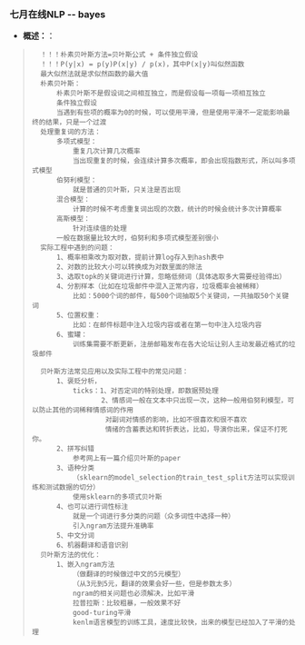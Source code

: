 ### 七月在线NLP -- bayes
- **概述：**：
>       ！！！朴素贝叶斯方法=贝叶斯公式 + 条件独立假设
>       ！！！P(y|x) = p(y)P(x|y) / p(x)，其中P(x|y)叫似然函数
>       最大似然法就是求似然函数的最大值
>       朴素贝叶斯：
>           朴素贝叶斯不是假设词之间相互独立，而是假设每一项每一项相互独立
>           条件独立假设
>           当遇到有些项的概率为0的时候，可以使用平滑，但是使用平滑不一定能影响最终的结果，只是一个过渡
>       处理重复词的方法：
>           多项式模型：
>               重复几次计算几次概率
>               当出现重复的时候，会连续计算多次概率，即会出现指数形式，所以叫多项式模型
>           伯努利模型：
>               就是普通的贝叶斯，只关注是否出现
>           混合模型：
>               计算的时候不考虑重复词出现的次数，统计的时候会统计多次计算概率
>           高斯模型：
>               针对连续值的处理
>           一般在数据量比较大时，伯努利和多项式模型差别很小
>       实际工程中遇到的问题：
>           1、概率相乘改为取对数，提前计算log存入到hash表中
>           2、对数的比较大小可以转换成为对数里面的除法
>           3、选取topk的关键词进行计算，忽略低频词（具体选取多大需要经验得出）
>           4、分割样本（比如在垃圾邮件中混入正常内容，垃圾概率会被稀释）
>               比如：5000个词的邮件，每500个词抽取5个关键词，一共抽取50个关键词
>           5、位置权重：
>               比如：在邮件标题中注入垃圾内容或者在第一句中注入垃圾内容
>           6、蜜罐：
>               训练集需要不断更新，注册邮箱发布在各大论坛让别人主动发最近格式的垃圾邮件
>
>       贝叶斯方法常见应用以及实际工程中的常见问题：
>           1、褒贬分析，
>               ticks：1、对否定词的特别处理，即数据预处理
>                      2、情感词一般在文本中只出现一次，这种一般用伯努利模型，可以防止其他的词稀释情感词的作用
>                       对副词对情感的影响，比如不很喜欢和很不喜欢
>                       情绪的含蓄表达和转折表达，比如，导演你出来，保证不打死你。
>           2、拼写纠错
>               参考网上有一篇介绍贝叶斯的paper
>           3、语种分类
>               （sklearn的model_selection的train_test_split方法可以实现训练和测试数据的切分）
>               使用sklearn的多项式贝叶斯
>           4、也可以进行词性标注
>               就是一个词进行多分类的问题（众多词性中选择一种）
>               引入ngram方法提升准确率
>           5、中文分词
>           6、机器翻译和语音识别
>       贝叶斯方法的优化：
>           1、嵌入ngram方法
>               （做翻译的时候做过中文的5元模型）
>               （从3元到5元，翻译的效果会好一些，但是参数太多）
>               ngram的相关问题也必须解决，比如平滑
>               拉普拉斯：比较粗暴，一般效果不好
>               good-turing平滑
>               kenlm语言模型的训练工具，速度比较快，出来的模型已经加入了平滑的处理
>
>
>       
>
>
>       
>
>
>       
>
>
>       
>
>
>       
>
>
>       
>
>
>       
>
>
